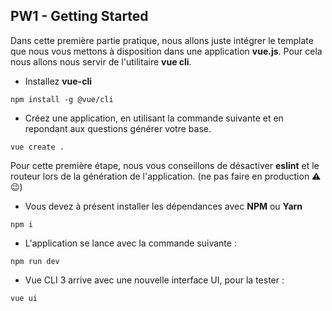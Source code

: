 ## PW1 - Getting Started

Dans cette première partie pratique, nous allons juste intégrer le template que nous vous mettons à disposition dans une application **vue.js**.
Pour cela nous allons nous servir de l'utilitaire **vue cli**.

* Installez **vue-cli**

```shell
npm install -g @vue/cli
```

* Créez une application, en utilisant la commande suivante et en repondant aux questions générer votre base.

```shell
vue create .
```

Pour cette première étape, nous vous conseillons de désactiver **eslint** et le routeur lors de la génération de l'application. (ne pas faire en production ⚠️ 😉)

* Vous devez à présent installer les dépendances avec **NPM** ou **Yarn**

```shell
npm i 
```

* L'application se lance avec la commande suivante :

```shell
npm run dev
```

* Vue CLI 3 arrive avec une nouvelle interface UI, pour la tester :

```shell
vue ui
```
